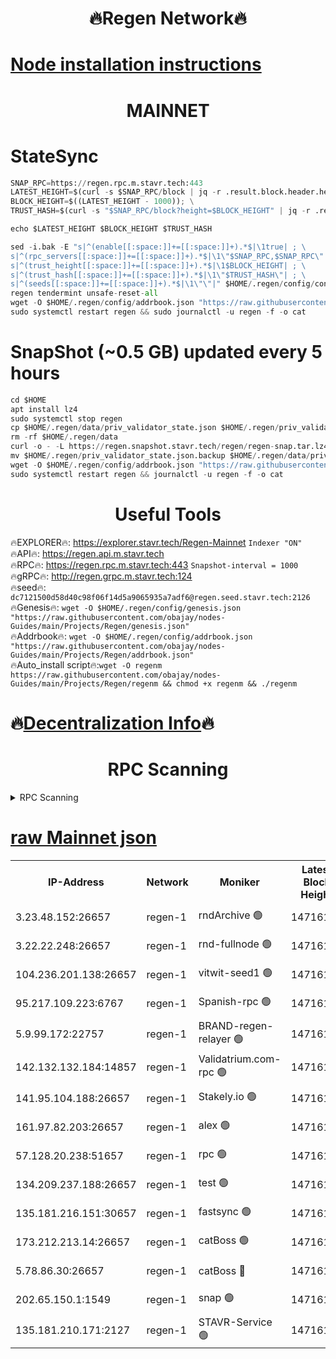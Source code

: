 <h1 align="center"> 🔥Regen Network🔥</h1>

[Node installation instructions](https://github.com/obajay/nodes-Guides/tree/main/Projects/Regen)
=
<h1 align="center"> MAINNET</h1>

# StateSync
```python
SNAP_RPC=https://regen.rpc.m.stavr.tech:443
LATEST_HEIGHT=$(curl -s $SNAP_RPC/block | jq -r .result.block.header.height); \
BLOCK_HEIGHT=$((LATEST_HEIGHT - 1000)); \
TRUST_HASH=$(curl -s "$SNAP_RPC/block?height=$BLOCK_HEIGHT" | jq -r .result.block_id.hash)

echo $LATEST_HEIGHT $BLOCK_HEIGHT $TRUST_HASH

sed -i.bak -E "s|^(enable[[:space:]]+=[[:space:]]+).*$|\1true| ; \
s|^(rpc_servers[[:space:]]+=[[:space:]]+).*$|\1\"$SNAP_RPC,$SNAP_RPC\"| ; \
s|^(trust_height[[:space:]]+=[[:space:]]+).*$|\1$BLOCK_HEIGHT| ; \
s|^(trust_hash[[:space:]]+=[[:space:]]+).*$|\1\"$TRUST_HASH\"| ; \
s|^(seeds[[:space:]]+=[[:space:]]+).*$|\1\"\"|" $HOME/.regen/config/config.toml
regen tendermint unsafe-reset-all
wget -O $HOME/.regen/config/addrbook.json "https://raw.githubusercontent.com/obajay/nodes-Guides/main/Projects/Regen/addrbook.json"
sudo systemctl restart regen && sudo journalctl -u regen -f -o cat
```
# SnapShot (~0.5 GB) updated every 5 hours
```python
cd $HOME
apt install lz4
sudo systemctl stop regen
cp $HOME/.regen/data/priv_validator_state.json $HOME/.regen/priv_validator_state.json.backup
rm -rf $HOME/.regen/data
curl -o - -L https://regen.snapshot.stavr.tech/regen/regen-snap.tar.lz4 | lz4 -c -d - | tar -x -C $HOME/.regen --strip-components 2
mv $HOME/.regen/priv_validator_state.json.backup $HOME/.regen/data/priv_validator_state.json
wget -O $HOME/.regen/config/addrbook.json "https://raw.githubusercontent.com/obajay/nodes-Guides/main/Projects/Regen/addrbook.json"
sudo systemctl restart regen && journalctl -u regen -f -o cat
```

 <h1 align="center"> Useful Tools</h1>

🔥EXPLORER🔥:     https://explorer.stavr.tech/Regen-Mainnet        `Indexer "ON"` \
🔥API🔥:          https://regen.api.m.stavr.tech \
🔥RPC🔥:          https://regen.rpc.m.stavr.tech:443              `Snapshot-interval = 1000` \
🔥gRPC🔥:         http://regen.grpc.m.stavr.tech:124 \
🔥seed🔥:      `dc7121500d58d40c98f06f14d5a9065935a7adf6@regen.seed.stavr.tech:2126` \
🔥Genesis🔥:   `wget -O $HOME/.regen/config/genesis.json "https://raw.githubusercontent.com/obajay/nodes-Guides/main/Projects/Regen/genesis.json"` \
🔥Addrbook🔥:  `wget -O $HOME/.regen/config/addrbook.json "https://raw.githubusercontent.com/obajay/nodes-Guides/main/Projects/Regen/addrbook.json"` \
🔥Auto_install script🔥:`wget -O regenm https://raw.githubusercontent.com/obajay/nodes-Guides/main/Projects/Regen/regenm && chmod +x regenm && ./regenm`

🔥[Decentralization Info](https://github.com/obajay/StateSync-snapshots/tree/main/Projects/Regen/Decentralization)🔥
=
<h1 align="center"> RPC Scanning</h1>

<details>
<summary>RPC Scanning</summary>

<h2 align="center"> We scan nodes in real time every 4 hours. And we provide the final result of RPC endpoints.
We cannot influence the operation of these nodes in any way. </h2>


```python
If Voting Power is higher than 0 --> then the Node is a validator of the network and may be subject to attack and be a potential threat to the chain.
```
```python
We marked such validators with a red symbol
```

</details>

[raw Mainnet json](https://rpc-check.regenm.stavr.tech/regenm/rpc-regenm-result.json)
=


<table><tr><th>IP-Address</th><th>Network</th><th>Moniker</th><th>Latest Block Height</th><th>Earliest Block Height</th><th>Catching Up</th><th>Tx Index</th><th>Voting Power</th><th>Scan Time</th></tr><tr><td>3.23.48.152:26657</td><td>regen-1</td><td>rndArchive 🟢</td><td>14716185</td><td>1</td><td>False</td><td>on</td><td>0</td><td>2024-02-16T04:08:08.826405814UTC</td></tr><tr><td>3.22.22.248:26657</td><td>regen-1</td><td>rnd-fullnode 🟢</td><td>14716185</td><td>4134001</td><td>False</td><td>on</td><td>0</td><td>2024-02-16T04:08:05.101703211UTC</td></tr><tr><td>104.236.201.138:26657</td><td>regen-1</td><td>vitwit-seed1 🟢</td><td>14716180</td><td>8943001</td><td>False</td><td>on</td><td>0</td><td>2024-02-16T04:07:37.245620477UTC</td></tr><tr><td>95.217.109.223:6767</td><td>regen-1</td><td>Spanish-rpc 🟢</td><td>14716189</td><td>10068001</td><td>False</td><td>on</td><td>0</td><td>2024-02-16T04:08:29.374267063UTC</td></tr><tr><td>5.9.99.172:22757</td><td>regen-1</td><td>BRAND-regen-relayer 🟢</td><td>14716189</td><td>10782501</td><td>False</td><td>on</td><td>0</td><td>2024-02-16T04:08:31.899046238UTC</td></tr><tr><td>142.132.132.184:14857</td><td>regen-1</td><td>Validatrium.com-rpc 🟢</td><td>14716189</td><td>11175001</td><td>False</td><td>on</td><td>0</td><td>2024-02-16T04:08:31.646317360UTC</td></tr><tr><td>141.95.104.188:26657</td><td>regen-1</td><td>Stakely.io 🟢</td><td>14716183</td><td>13442501</td><td>False</td><td>on</td><td>0</td><td>2024-02-16T04:07:56.112034497UTC</td></tr><tr><td>161.97.82.203:26657</td><td>regen-1</td><td>alex 🟢</td><td>14716187</td><td>13992001</td><td>False</td><td>on</td><td>0</td><td>2024-02-16T04:08:18.319680139UTC</td></tr><tr><td>57.128.20.238:51657</td><td>regen-1</td><td>rpc 🟢</td><td>14716188</td><td>13992001</td><td>False</td><td>on</td><td>0</td><td>2024-02-16T04:08:24.806423036UTC</td></tr><tr><td>134.209.237.188:26657</td><td>regen-1</td><td>test 🟢</td><td>14716191</td><td>13992001</td><td>False</td><td>on</td><td>0</td><td>2024-02-16T04:08:40.441905453UTC</td></tr><tr><td>135.181.216.151:30657</td><td>regen-1</td><td>fastsync 🟢</td><td>14716187</td><td>14457001</td><td>False</td><td>off</td><td>0</td><td>2024-02-16T04:08:18.001221800UTC</td></tr><tr><td>173.212.213.14:26657</td><td>regen-1</td><td>catBoss 🟢</td><td>14716185</td><td>14577001</td><td>False</td><td>on</td><td>0</td><td>2024-02-16T04:08:09.162718845UTC</td></tr><tr><td>5.78.86.30:26657</td><td>regen-1</td><td>catBoss 🔴</td><td>14716192</td><td>14650701</td><td>False</td><td>on</td><td>9096168003</td><td>2024-02-16T04:08:49.631197077UTC</td></tr><tr><td>202.65.150.1:1549</td><td>regen-1</td><td>snap 🟢</td><td>14716197</td><td>14713648</td><td>False</td><td>on</td><td>0</td><td>2024-02-16T04:09:15.414495855UTC</td></tr><tr><td>135.181.210.171:2127</td><td>regen-1</td><td>STAVR-Service 🟢</td><td>14716193</td><td>14715001</td><td>False</td><td>on</td><td>0</td><td>2024-02-16T04:08:54.100815010UTC</td></tr></table>
